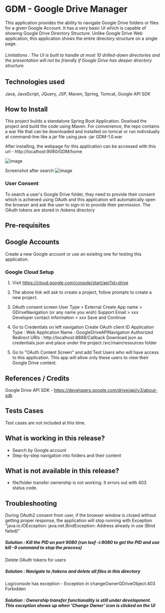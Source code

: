 # GDM - Google Drive Manager
This application provides the ability to navigate Google Drive folders or files for a given Google Account. It has a very basic UI which is capable of showing Google Drive Directory Structure. Unlike Google Drive Web application, this application shows the entire directory structure on a single page.

###### Limitations : The UI is built to handle at most 10 drilled-down directories and the presentation will not be friendly if Google Drive has deeper directory structure.

## Technologies used 
Java, JavaScript, JQuery, JSP, Maven, Spring, Tomcat, Google API SDK

## How to Install
This project builds a standalone Spring Boot Application. Dowload the project and build the code using Maven. For convenience, the repo contains a war file that can be downloaded and installed on tomcat or run individually at command-line like a jar file using 
java -jar GDM-1.0.war 

After installing, the webpage for this application can be accessed with this url - http://localhost:9080/GDM/home

![image](https://user-images.githubusercontent.com/69950262/123526490-c791f700-d6c7-11eb-8f6c-430f11ada613.png)

Screenshot after search
![image](https://user-images.githubusercontent.com/69950262/123526816-e09ba780-d6c9-11eb-8fc6-5613ecccf344.png)

### User Consent
To search a user's Google Drive folder, they need to provide their consent which is achieved using OAuth and this application will automatically open the browser and ask the user to sign-in to provide their permission. The OAuth tokens are stored in /tokens directory


## Pre-requisites 
## Google Accounts
Create a new Google account or use an exisitng one for testing this application.

### Google Cloud Setup
1. Visit https://cloud.google.com/console/start/api?id=drive
2. The above link will ask to create a project, follow prompts to create a new project.
3. OAuth consent screen
    User Type > External
    Create
    App name > GDriveNavigation (or any name you wish)
    Support Email > xxx
    Developer contact information > xxx
    Save and Continue

3. Go to Credentials on left navigation
   Create OAuth client ID
   Application Type : Web Application
   Name : GoogleDriveAPINavigation
   Authorized Redirect URIs : http://localhost:8888/Callback 
   Download json as credentials.json and place under the project /src/main/resources folder
  
4. Go to "OAuth Content Screen" and add Test Users who will have access to this application. This app will allow only these users to view their Google Drive content.

## References / Credits
Google Drive API SDK - https://developers.google.com/drive/api/v3/about-sdk

## Tests Cases
Test cases are not included at this time.

## What is working in this release?
- Search by Google account
- Step-by-step navigation into folders and their content

## What is not available in this release?
- file/folder transfer ownership is not working. It errors out with 403 status code.

## Troubleshooting
During OAuth2 consent from user, if the browser window is closed without getting proper response, the application will stop running with Exception "java.io.IOException: java.net.BindException: Address already in use (Bind failed)" 
##### _Solution : Kill the PID on port 9080 (run lsof -i:9080 to get the PID and use kill -9 command to stop the process)_

Delete OAuth tokens for users
##### _Solution : Navigate to /tokens and delete all files in this directory_

Log/console has exception - Exception in changeOwnerGDriveObject:403 Forbidden
##### _Solution : Ownership transfer functionality is still under development. This exception shows up when 'Change Owner' icon is clicked on the UI_
